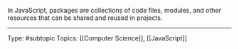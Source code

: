 In JavaScript, packages are collections of code files, modules, and other resources that can be shared and reused in projects.


___
Type: #subtopic 
Topics: [[Computer Science]], [[JavaScript]]

